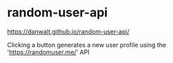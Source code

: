 # random-user-api

https://danwalt.github.io/random-user-api/

Clicking a button generates a new user profile using the 'https://randomuser.me/' API
